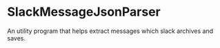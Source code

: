 # SlackMessageJsonParser
An utility program that helps extract messages which slack archives and saves.
